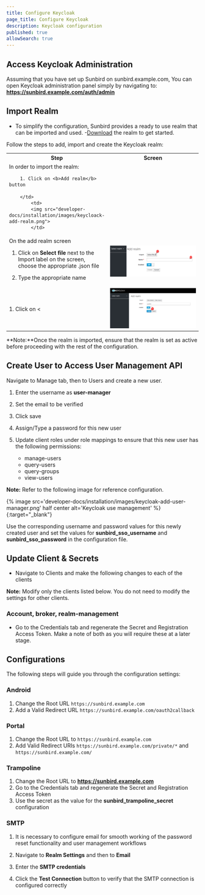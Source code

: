 ```yaml
---
title: Configure Keycloak 
page_title: Configure Keycloak
description: Keycloak configuration
published: true
allowSearch: true
---
```


## Access Keycloak Administration

Assuming that you have set up Sunbird on sunbird.example.com, You can open Keycloak administration panel simply by navigating to: **https://sunbird.example.com/auth/admin**

## Import Realm

- To simplify the configuration, Sunbird provides a ready to use realm that can be imported and used. 
-[Download](developer-docs/installation/other_files/keycloak-realm.json) the realm to get started.

Follow the steps to add, import and create the Keycloak realm:
<table>
    <tr>
         <th style="width:35%;">Step</th>
         <th style="width:65%;">Screen</th>
    </tr>
 <tr>
        <td> 
        In order to  import the realm:<br> 

        1. Click on <b>Add realm</b> button

        </td>
            <td>
            <img src="developer-docs/installation/images/keycloack-add-realm.png">
            </td>
</tr>
<tr>
        <td> On the add realm screen<br>
        

1. Click on <strong>Select file</strong> next to the Import label on the screen, choose the appropriate .json file <br>

2. Type the appropriate name <br>
        </td>
            <td>
            <img src="developer-docs/installation/images/keycloak-choose-json.png">
            </td>
</tr>
<tr>
        <td> 1. Click on <
        </td>
            <td>
            <img src="developer-docs/installation/images/keycloak-import-realm-create.png">
            </td>
</tr>
</table>

**Note:**Once the realm is imported, ensure that the realm is set as active before proceeding with the rest of the configuration.

## Create User to Access User Management API

Navigate to Manage tab, then to Users and create a new user.


1. Enter the username as **user-manager**
2. Set the email to be verified
3. Click save
4. Assign/Type a password for this new user
5. Update client roles under role mappings to ensure that this new user has the following permissions:
    
    - manage-users
    - query-users
    - query-groups
    - view-users

**Note:** Refer to the following image for reference configuration.


{% image src='developer-docs/installation/images/keycloak-add-user-manager.png' half center alt='Keycloak use management' %}{:target="_blank"}

Use the corresponding username and password values for this newly created user and set the values for **sunbird_sso_username** and **sunbird_sso_password** in the configuration file.

## Update Client & Secrets

- Navigate to Clients and make the following changes to each of the clients

**Note:** Modify only the clients listed below. You do not need to modify the settings for other clients.

### Account, broker, realm-management

- Go to the Credentials tab and regenerate the Secret and Registration Access Token. Make a note of both as you will require these at a later stage.

## Configurations

The following steps will guide you through the configuration settings:

### Android

1. Change the Root URL `https://sunbird.example.com`
2. Add a Valid Redirect URL `https://sunbird.example.com/oauth2callback`

### Portal

1. Change the Root URL to `https://sunbird.example.com`
2. Add Valid Redirect URIs `https://sunbird.example.com/private/*` and `https://sunbird.example.com/`

### Trampoline

1. Change the Root URL to **https://sunbird.example.com**
2. Go to the Credentials tab and regenerate the Secret and Registration Access Token
3. Use the secret as the value for the **sunbird_trampoline_secret** configuration

### SMTP

1. It is necessary to configure email for smooth working of the password reset functionality and user management workflows
2. Navigate to **Realm Settings** and then to **Email**
3. Enter the **SMTP credentials**

4. Click the **Test Connection** button to verify that the SMTP connection is configured correctly
